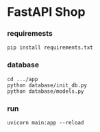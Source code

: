 # FastAPI Shop

### requiremests
    pip install requirements.txt

### database
    cd .../app
    python database/init_db.py
    python database/models.py

### run
    uvicorn main:app --reload
